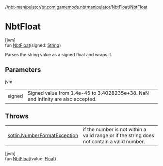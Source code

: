 //[nbt-manipulator](../../../index.md)/[br.com.gamemods.nbtmanipulator](../index.md)/[NbtFloat](index.md)/[NbtFloat](-nbt-float.md)

# NbtFloat

[jvm]\
fun [NbtFloat](-nbt-float.md)(signed: [String](https://kotlinlang.org/api/latest/jvm/stdlib/kotlin/-string/index.html))

Parses the string value as a signed float and wraps it.

## Parameters

jvm

| | |
|---|---|
| signed | Signed value from 1.4e-45 to 3.4028235e+38. NaN and Infinity are also accepted. |

## Throws

| | |
|---|---|
| [kotlin.NumberFormatException](https://kotlinlang.org/api/latest/jvm/stdlib/kotlin/-number-format-exception/index.html) | if the number is not within a valid range or if the string does not contain a valid number. |

[jvm]\
fun [NbtFloat](-nbt-float.md)(value: [Float](https://kotlinlang.org/api/latest/jvm/stdlib/kotlin/-float/index.html))
